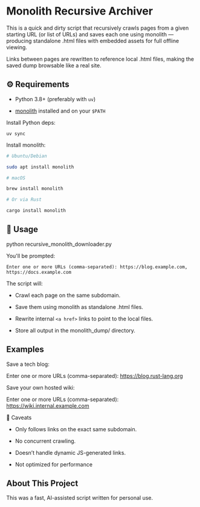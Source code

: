 # Monolith Recursive Archiver

This is a quick and dirty script that recursively crawls pages from a given starting URL (or list of URLs) and saves each one using monolith — producing standalone .html files with embedded assets for full offline viewing.

Links between pages are rewritten to reference local .html files, making the saved dump browsable like a real site.

## ⚙️ Requirements

- Python 3.8+ (preferably with `uv`)

- [monolith](https://github.com/Y2Z/monolith) installed and on your `$PATH`

Install Python deps:

```
uv sync
```

Install monolith:

```bash
# Ubuntu/Debian

sudo apt install monolith

# macOS

brew install monolith

# Or via Rust

cargo install monolith
```

## 🚀 Usage

python recursive_monolith_downloader.py

You'll be prompted:

```
Enter one or more URLs (comma-separated): https://blog.example.com, https://docs.example.com
```

The script will:

- Crawl each page on the same subdomain.

- Save them using monolith as standalone .html files.

- Rewrite internal `<a href>` links to point to the local files.

- Store all output in the monolith_dump/ directory.

## Examples

Save a tech blog:

Enter one or more URLs (comma-separated): https://blog.rust-lang.org

Save your own hosted wiki:

Enter one or more URLs (comma-separated): https://wiki.internal.example.com

🔧 Caveats

- Only follows links on the exact same subdomain.

- No concurrent crawling.

- Doesn’t handle dynamic JS-generated links.

- Not optimized for performance

## About This Project

This was a fast, AI-assisted script written for personal use.
